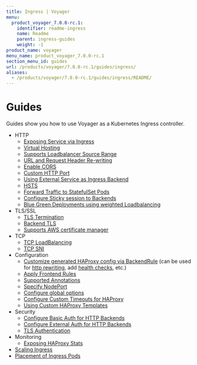 ```yaml
---
title: Ingress | Voyager
menu:
  product_voyager_7.0.0-rc.1:
    identifier: readme-ingress
    name: Readme
    parent: ingress-guides
    weight: -1
product_name: voyager
menu_name: product_voyager_7.0.0-rc.1
section_menu_id: guides
url: /products/voyager/7.0.0-rc.1/guides/ingress/
aliases:
  - /products/voyager/7.0.0-rc.1/guides/ingress/README/
---
```


# Guides

Guides show you how to use Voyager as a Kubernetes Ingress controller.

- HTTP
  - [Exposing Service via Ingress](/products/voyager/7.0.0-rc.1/guides/ingress/http/single-service)
  - [Virtual Hosting](/products/voyager/7.0.0-rc.1/guides/ingress/http/virtual-hosting)
  - [Supports Loadbalancer Source Range](/products/voyager/7.0.0-rc.1/guides/ingress/http/source-range)
  - [URL and Request Header Re-writing](/products/voyager/7.0.0-rc.1/guides/ingress/http/rewrite-rules)
  - [Enable CORS](/products/voyager/7.0.0-rc.1/guides/ingress/http/cors)
  - [Custom HTTP Port](/products/voyager/7.0.0-rc.1/guides/ingress/http/custom-http-port)
  - [Using External Service as Ingress Backend](/products/voyager/7.0.0-rc.1/guides/ingress/http/external-svc)
  - [HSTS](/products/voyager/7.0.0-rc.1/guides/ingress/http/hsts)
  - [Forward Traffic to StatefulSet Pods](/products/voyager/7.0.0-rc.1/guides/ingress/http/statefulset-pod)
  - [Configure Sticky session to Backends](/products/voyager/7.0.0-rc.1/guides/ingress/http/sticky-session)
  - [Blue Green Deployments using weighted Loadbalancing](/products/voyager/7.0.0-rc.1/guides/ingress/http/blue-green-deployment)
- TLS/SSL
  - [TLS Termination](/products/voyager/7.0.0-rc.1/guides/ingress/tls/overview)
  - [Backend TLS](/products/voyager/7.0.0-rc.1/guides/ingress/tls/backend-tls)
  - [Supports AWS certificate manager](/products/voyager/7.0.0-rc.1/guides/ingress/tls/aws-cert-manager)
- TCP
  - [TCP LoadBalancing](/products/voyager/7.0.0-rc.1/guides/ingress/tcp/overview)
  - [TCP SNI](/products/voyager/7.0.0-rc.1/guides/ingress/tcp/tcp-sni)
- Configuration
  - [Customize generated HAProxy config via BackendRule](/products/voyager/7.0.0-rc.1/guides/ingress/configuration/backend-rule) (can be used for [http rewriting](https://www.haproxy.com/doc/aloha/7.0/haproxy/http_rewriting.html), add [health checks](https://www.haproxy.com/doc/aloha/7.0/haproxy/healthchecks.html), etc.)
  - [Apply Frontend Rules](/products/voyager/7.0.0-rc.1/guides/ingress/configuration/frontend-rule)
  - [Supported Annotations](/products/voyager/7.0.0-rc.1/guides/ingress/configuration/annotations)
  - [Specify NodePort](/products/voyager/7.0.0-rc.1/guides/ingress/configuration/node-port)
  - [Configure global options](/products/voyager/7.0.0-rc.1/guides/ingress/configuration/default-options)
  - [Configure Custom Timeouts for HAProxy](/products/voyager/7.0.0-rc.1/guides/ingress/configuration/default-timeouts)
  - [Using Custom HAProxy Templates](/products/voyager/7.0.0-rc.1/guides/ingress/configuration/custom-templates)
- Security
  - [Configure Basic Auth for HTTP Backends](/products/voyager/7.0.0-rc.1/guides/ingress/security/basic-auth)
  - [Configure External Auth for HTTP Backends](/products/voyager/7.0.0-rc.1/guides/ingress/security/oauth)
  - [TLS Authentication](/products/voyager/7.0.0-rc.1/guides/ingress/security/tls-auth)
- Monitoring
  - [Exposing HAProxy Stats](/products/voyager/7.0.0-rc.1/guides/ingress/monitoring/stats)
- [Scaling Ingress](/products/voyager/7.0.0-rc.1/guides/ingress/scaling)
- [Placement of Ingress Pods](/products/voyager/7.0.0-rc.1/guides/ingress/pod-placement)
